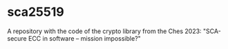 # sca25519
A repository with the code of the crypto library from the Ches 2023: "SCA-secure ECC in software – mission impossible?"
